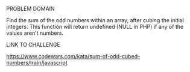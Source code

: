 PROBLEM DOMAIN

Find the sum of the odd numbers within an array, after cubing the initial integers. This function will return undefined (NULL in PHP) if any of the values aren't numbers.

LINK TO CHALLENGE

https://www.codewars.com/kata/sum-of-odd-cubed-numbers/train/javascript
